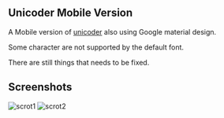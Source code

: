 Unicoder Mobile Version
-----------------------

A Mobile version of [unicoder](https://github.com/venam/unicoder) also using Google material design.

Some character are not supported by the default font.

There are still things that needs to be fixed.


Screenshots
-----------

![scrot1](https://raw.github.com/venam/unicoder_mobile/master/unicoder1.png)
![scrot2](https://raw.github.com/venam/unicoder_mobile/master/unicoder2.png)

